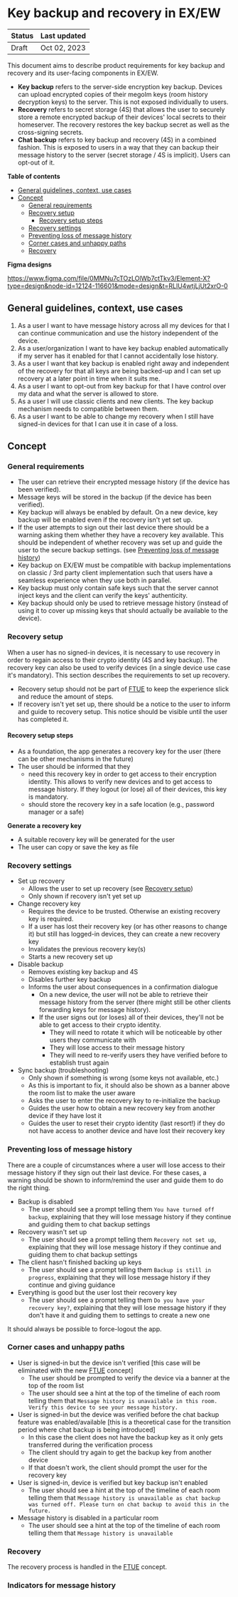 # Key backup and recovery in EX/EW

| Status | Last updated |
|--|--|
| Draft | Oct 02, 2023 |

This document aims to describe product requirements for key backup and recovery and its user-facing components in EX/EW.

- **Key backup** refers to the server-side encryption key backup. Devices can upload encrypted copies of their megolm keys (room history decryption keys) to the server. This is not exposed individually to users.
- **Recovery** refers to secret storage (4S) that allows the user to securely store a remote encrypted backup of their devices' local secrets to their homeserver. The recovery restores the key backup secret as well as the cross-signing secrets.
- **Chat backup** refers to key backup and recovery (4S) in a combined fashion. This is exposed to users in a way that they can backup their message history to the server (secret storage / 4S is implicit). Users can opt-out of it.

**Table of contents**

- [General guidelines, context, use cases](#general-guidelines-context-use-cases)
- [Concept](#concept)
  * [General requirements](#general-requirements)
  * [Recovery setup](#recovery-setup)
    + [Recovery setup steps](#recovery-setup-steps)
  * [Recovery settings](#recovery-settings)
  * [Preventing loss of message history](#preventing-loss-of-message-history)
  * [Corner cases and unhappy paths](#corner-cases-and-unhappy-paths)
  * [Recovery](#recovery)

**Figma designs**

https://www.figma.com/file/0MMNu7cTOzLOlWb7ctTkv3/Element-X?type=design&node-id=12124-116601&mode=design&t=RLlU4wtjLjUt2xrO-0

## General guidelines, context, use cases

1. As a user I want to have message history across all my devices for that I can continue communication and use the history independent of the device.
2. As a user/organization I want to have key backup enabled automatically if my server has it enabled for that I cannot accidentally lose history.
3. As a user I want that key backup is enabled right away and independent of the recovery for that all keys are being backed-up and I can set up recovery at a later point in time when it suits me.
4. As a user I want to opt-out from key backup for that I have control over my data and what the server is allowed to store.
5. As a user I will use classic clients and new clients. The key backup mechanism needs to compatible between them.
6. As a user I want to be able to change my recovery when I still have signed-in devices for that I can use it in case of a loss.

## Concept

### General requirements

- The user can retrieve their encrypted message history (if the device has been verified).
- Message keys will be stored in the backup (if the device has been verified).
- Key backup will always be enabled by default. On a new device, key backup will be enabled even if the recovery isn't yet set up.
- If the user attempts to sign out their last device there should be a warning asking them whether they have a recovery key available. This should be independent of whether recovery was set up and guide the user to the secure backup settings. (see [Preventing loss of message history](#preventing-loss-of-message-history))
- Key backup on EX/EW must be compatible with backup implementations on classic / 3rd party client implementation such that users have a seamless experience when they use both in parallel.
- Key backup must only contain safe keys such that the server cannot inject keys and the client can verify the keys' authenticity.
- Key backup should only be used to retrieve message history (instead of using it to cover up missing keys that should actually be available to the device).

### Recovery setup
When a user has no signed-in devices, it is necessary to use recovery in order to regain access to their crypto identity (4S and key backup). The recovery key can also be used to verify devices (in a single device use case it's mandatory). This section describes the requirements to set up recovery.

- Recovery setup should not be part of [FTUE](https://github.com/vector-im/element-meta/blob/develop/docs/FTUE.md) to keep the experience slick and reduce the amount of steps.
- If recovery isn't yet set up, there should be a notice to the user to inform and guide to recovery setup. This notice should be visible until the user has completed it.

#### Recovery setup steps
- As a foundation, the app generates a recovery key for the user (there can be other mechanisms in the future)
- The user should be informed that they
  - need this recovery key in order to get access to their encryption identity. This allows to verify new devices and to get access to message history. If they logout (or lose) all of their devices, this key is mandatory.
  - should store the recovery key in a safe location (e.g., password manager or a safe)

**Generate a recovery key**
- A suitable recovery key will be generated for the user
- The user can copy or save the key as file

### Recovery settings
- Set up recovery
  -  Allows the user to set up recovery (see [Recovery setup](#recovery-setup))
  -  Only shown if recovery isn't yet set up
- Change recovery key
  - Requires the device to be trusted. Otherwise an existing recovery key is required.
  - If a user has lost their recovery key (or has other reasons to change it) but still has logged-in devices, they can create a new recovery key
  - Invalidates the previous recovery key(s)
  - Starts a new recovery set up
- Disable backup
  - Removes existing key backup and 4S
  - Disables further key backup
  - Informs the user about consequences in a confirmation dialogue
    - On a new device, the user will not be able to retrieve their message history from the server (there might still be other clients forwarding keys for message history).
    - If the user signs out (or loses) all of their devices, they'll not be able to get access to their crypto identity.
      - They will need to rotate it which will be noticeable by other users they communicate with
      - They will lose access to their message history
      - They will need to re-verify users they have verified before to establish trust again
 - Sync backup (troubleshooting)
   - Only shown if something is wrong (some keys not available, etc.)
   - As this is important to fix, it should also be shown as a banner above the room list to make the user aware
   - Asks the user to enter the recovery key to re-initialize the backup
   - Guides the user how to obtain a new recovery key from another device if they have lost it
   - Guides the user to reset their crypto identity (last resort!) if they do not have access to another device and have lost their recovery key

### Preventing loss of message history
There are a couple of circumstances where a user will lose access to their message history if they sign out their last device. For these cases, a warning should be shown to inform/remind the user and guide them to do the right thing.
- Backup is disabled
  - The user should see a prompt telling them `You have turned off backup`, explaining that they will lose message history if they continue and guiding them to chat backup settings
- Recovery wasn't set up
  - The user should see a prompt telling them `Recovery not set up`, explaining that they will lose message history if they continue and guiding them to chat backup settings
- The client hasn't finished backing up keys
  - The user should see a prompt telling them `Backup is still in progress`, explaining that they will lose message history if they continue and giving guidance
- Everything is good but the user lost their recovery key
  - The user should see a prompt telling them `Do you have your recovery key?`, explaining that they will lose message history if they don't have it and guiding them to settings to create a new one

It should always be possible to force-logout the app.

### Corner cases and unhappy paths
- User is signed-in but the device isn't verified [this case will be eliminated with the new [FTUE](https://github.com/vector-im/element-meta/blob/develop/docs/FTUE.md) concept]
  - The user should be prompted to verify the device via a banner at the top of the room list
  - The user should see a hint at the top of the timeline of each room telling them that `Message history is unavailable in this room. Verify this device to see your message history.`
- User is signed-in but the device was verified before the chat backup feature was enabled/available [this is a theoretical case for the transition period where chat backup is being introduced]
  - In this case the client does not have the backup key as it only gets transferred during the verification process
  - The client should try again to get the backup key from another device
  - If that doesn't work, the client should prompt the user for the recovery key
- User is signed-in, device is verified but key backup isn't enabled
  - The user should see a hint at the top of the timeline of each room telling them that `Message history is unavailable as chat backup was turned off. Please turn on chat backup to avoid this in the future.`
- Message history is disabled in a particular room
  - The user should see a hint at the top of the timeline of each room telling them that `Message history is unavailable`

### Recovery
The recovery process is handled in the [FTUE](https://github.com/vector-im/element-meta/blob/develop/docs/FTUE.md) concept.

### Indicators for message history
